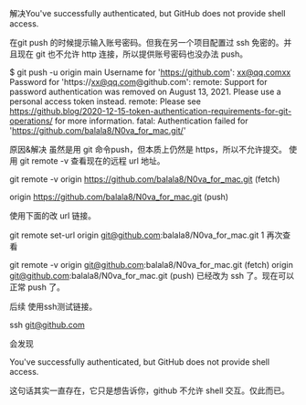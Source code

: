 解决You've successfully authenticated, but GitHub does not provide shell access.

在git push 的时候提示输入账号密码。但我在另一个项目配置过 ssh 免密的。并且现在 git 也不允许 http 连接，所以提供账号密码也没办法 push。

$ git push -u origin main
Username for 'https://github.com': xx@qq.comxx
Password for 'https://xx@qq.com@github.com':
remote: Support for password authentication was removed on August 13, 2021. Please use a personal access token instead.
remote: Please see <https://github.blog/2020-12-15-token-authentication-requirements-for-git-operations/> for more information.
fatal: Authentication failed for 'https://github.com/balala8/N0va_for_mac.git/'

原因&解决
虽然是用 git 命令push，但本质上仍然是 https，所以不允许提交。
使用 git remote -v 查看现在的远程 url 地址。

git remote -v
origin <https://github.com/balala8/N0va_for_mac.git> (fetch)

origin <https://github.com/balala8/N0va_for_mac.git> (push)

使用下面的改 url 链接。

git remote set-url origin  git@github.com:balala8/N0va_for_mac.git
1
再次查看

git remote -v
origin git@github.com:balala8/N0va_for_mac.git (fetch)
origin git@github.com:balala8/N0va_for_mac.git (push)
已经改为 ssh 了。现在可以正常 push 了。

后续
使用ssh测试链接。

ssh git@github.com

会发现

You've successfully authenticated, but GitHub does not provide shell access.

这句话其实一直存在，它只是想告诉你，github 不允许 shell 交互。仅此而已。
